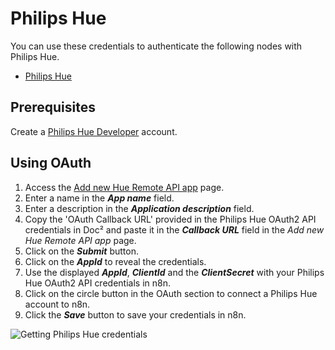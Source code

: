 # Philips Hue

You can use these credentials to authenticate the following nodes with Philips Hue.
- [Philips Hue](/integrations/nodes/n8n-nodes-base.philipsHue/)

## Prerequisites

Create a [Philips Hue Developer](https://developers.meethue.com/) account.

## Using OAuth

1. Access the [Add new Hue Remote API app](https://developers.meethue.com/add-new-hue-remote-api-app/) page.
2. Enter a name in the ***App name*** field.
3. Enter a description in the ***Application description*** field.
4. Copy the 'OAuth Callback URL' provided in the Philips Hue OAuth2 API credentials in Doc² and paste it in the ***Callback URL*** field in the *Add new Hue Remote API app* page.
5. Click on the ***Submit*** button.
6. Click on the ***AppId*** to reveal the credentials.
7. Use the displayed ***AppId***, ***ClientId*** and the ***ClientSecret*** with your Philips Hue OAuth2 API credentials in n8n.
8. Click on the circle button in the OAuth section to connect a Philips Hue account to n8n.
9. Click the ***Save*** button to save your credentials in n8n.

![Getting Philips Hue credentials](/_images/integrations/credentials/philipshue/using-oauth.gif)
